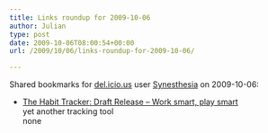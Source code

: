 ```yaml
---
title: Links roundup for 2009-10-06
author: Julian
type: post
date: 2009-10-06T08:00:54+00:00
url: /2009/10/06/links-roundup-for-2009-10-06/

---
```

Shared bookmarks for [del.icio.us][1] user [Synesthesia][2] on 2009-10-06:

  * [The Habit Tracker: Draft Release &#8211; Work smart, play smart][3]  
    yet another tracking tool  
    none

 [1]: https://del.icio.us/
 [2]: https://del.icio.us/synesthesia
 [3]: https://www.organizeit.co.uk/2009/07/27/the-habit-tracker-draft-release